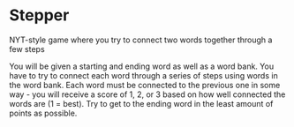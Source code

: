 # Stepper
NYT-style game where you try to connect two words together through a few steps

You will be given a starting and ending word as well as a word bank. You have to try to connect each word through a series of steps using words in the word bank. 
Each word must be connected to the previous one in some way - you will receive a score of 1, 2, or 3 based on how well connected the words are (1 = best). 
Try to get to the ending word in the least amount of points as possible.
